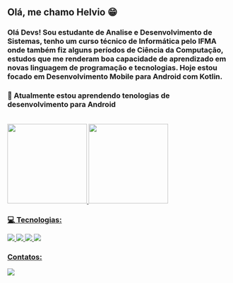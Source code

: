 ## Olá, me chamo Helvio 😁

### Olá Devs! Sou estudante de Analise e Desenvolvimento de Sistemas, tenho um curso técnico de Informática pelo IFMA onde também fiz alguns períodos de Ciência da Computação, estudos que me renderam boa capacidade de aprendizado em novas linguagem de programação e tecnologias. Hoje estou focado em Desenvolvimento Mobile para Android com Kotlin.

### 🌱 Atualmente estou aprendendo tenologias de desenvolvimento para Android

<br>

<div>
<a href="https://github.com/HelvioSiqueira">
<img height="180em"src="https://github-readme-stats.vercel.app/api/top-langs/?username=HelvioSiqueira&layout=compact&langs_count=7&theme=dracula"/>

<img height="180em" src="https://github-readme-stats.vercel.app/api?username=HelvioSiqueira&show_icons=true&theme=dracula&include_all_commits=true&count_private=true"/>
</div>

### 💻 Tecnologias:<br>

<div>
<img src="https://img.shields.io/badge/Kotlin-0095D5?&style=for-the-badge&logo=kotlin&logoColor=white" target="_blank">
<img src="https://img.shields.io/badge/Android-3DDC84?style=for-the-badge&logo=android&logoColor=white" target="_blank">
<img src="https://img.shields.io/badge/Android_Studio-3DDC84?style=for-the-badge&logo=android-studio&logoColor=white" target="_blank">
<img src="https://img.shields.io/badge/SQLite-07405E?style=for-the-badge&logo=sqlite&logoColor=white" target="_blank">
</div>

### Contatos: 

<div>

<a href="https://www.linkedin.com/in/helviosiqueira/" ><img src="https://img.shields.io/badge/LinkedIn-0077B5?style=for-the-badge&logo=linkedin&logoColor=white" target="_blank"></a>

</div>
